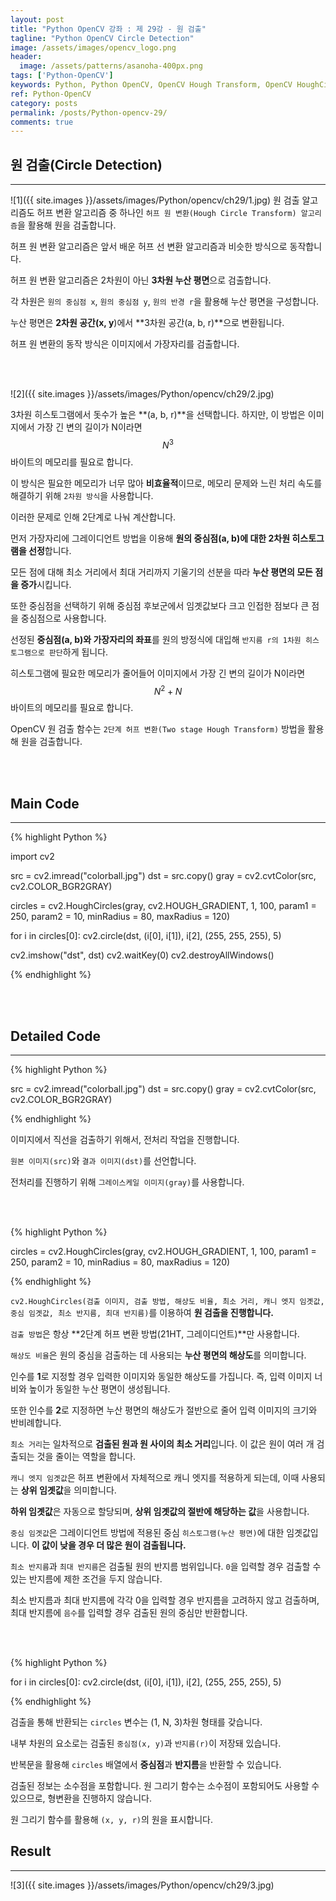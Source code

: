 ```yaml
---
layout: post
title: "Python OpenCV 강좌 : 제 29강 - 원 검출"
tagline: "Python OpenCV Circle Detection"
image: /assets/images/opencv_logo.png
header:
  image: /assets/patterns/asanoha-400px.png
tags: ['Python-OpenCV']
keywords: Python, Python OpenCV, OpenCV Hough Transform, OpenCV HoughCircles, OpenCV Two stage Hough Transform, OpenCV HoughCircles, OpenCV HOUGH_GRADIENT
ref: Python-OpenCV
category: posts
permalink: /posts/Python-opencv-29/
comments: true
---
```


## 원 검출(Circle Detection) ##
----------

![1]({{ site.images }}/assets/images/Python/opencv/ch29/1.jpg)
원 검출 알고리즘도 허프 변환 알고리즘 중 하나인 `허프 원 변환(Hough Circle Transform) 알고리즘`을 활용해 원을 검출합니다.

허프 원 변환 알고리즘은 앞서 배운 허프 선 변환 알고리즘과 비슷한 방식으로 동작합니다.

허프 원 변환 알고리즘은 2차원이 아닌 **3차원 누산 평면**으로 검출합니다.

각 차원은 `원의 중심점 x`, `원의 중심점 y`, `원의 반경 r`을 활용해 누산 평면을 구성합니다.

누산 평면은 **2차원 공간(x, y**)에서 **3차원 공간(a, b, r)**으로 변환됩니다.

허프 원 변환의 동작 방식은 이미지에서 가장자리를 검출합니다.

<br>
<br>

![2]({{ site.images }}/assets/images/Python/opencv/ch29/2.jpg)

3차원 히스토그램에서 돗수가 높은 **(a, b, r)**을 선택합니다. 하지만, 이 방법은 이미지에서 가장 긴 변의 길이가 N이라면 $$ N^3 $$바이트의 메모리를 필요로 합니다.

이 방식은 필요한 메모리가 너무 많아 **비효율적**이므로, 메모리 문제와 느린 처리 속도를 해결하기 위해 `2차원 방식`을 사용합니다.

이러한 문제로 인해 2단계로 나눠 계산합니다.

먼저 가장자리에 그레이디언트 방법을 이용해 **원의 중심점(a, b)에 대한 2차원 히스토그램을 선정**합니다.

모든 점에 대해 최소 거리에서 최대 거리까지 기울기의 선분을 따라 **누산 평면의 모든 점을 증가**시킵니다.

또한 중심점을 선택하기 위해 중심점 후보군에서 임곗값보다 크고 인접한 점보다 큰 점을 중심점으로 사용합니다.

선정된 **중심점(a, b)와 가장자리의 좌표**를 원의 방정식에 대입해 `반지름 r의 1차원 히스토그램으로 판단`하게 됩니다.

히스토그램에 필요한 메모리가 줄어들어 이미지에서 가장 긴 변의 길이가 N이라면 $$ N^2 + N $$바이트의 메모리를 필요로 합니다.

OpenCV 원 검출 함수는 `2단계 허프 변환(Two stage Hough Transform)` 방법을 활용해 원을 검출합니다.


<br>
<br>

## Main Code ##
----------

{% highlight Python %}

import cv2

src = cv2.imread("colorball.jpg")
dst = src.copy()
gray = cv2.cvtColor(src, cv2.COLOR_BGR2GRAY)

circles = cv2.HoughCircles(gray, cv2.HOUGH_GRADIENT, 1, 100, param1 = 250, param2 = 10, minRadius = 80, maxRadius = 120)

for i in circles[0]:
    cv2.circle(dst, (i[0], i[1]), i[2], (255, 255, 255), 5)

cv2.imshow("dst", dst)
cv2.waitKey(0)
cv2.destroyAllWindows()

{% endhighlight %}

<br>
<br>

## Detailed Code ##
----------

{% highlight Python %}

src = cv2.imread("colorball.jpg")
dst = src.copy()
gray = cv2.cvtColor(src, cv2.COLOR_BGR2GRAY)

{% endhighlight %}

이미지에서 직선을 검출하기 위해서, 전처리 작업을 진행합니다.

`원본 이미지(src)`와 `결과 이미지(dst)`를 선언합니다.

전처리를 진행하기 위해 `그레이스케일 이미지(gray)`를 사용합니다.

<br>
<br>

{% highlight Python %}

circles = cv2.HoughCircles(gray, cv2.HOUGH_GRADIENT, 1, 100, param1 = 250, param2 = 10, minRadius = 80, maxRadius = 120)

{% endhighlight %}

`cv2.HoughCircles(검출 이미지, 검출 방법, 해상도 비율, 최소 거리, 캐니 엣지 임곗값, 중심 임곗값, 최소 반지름, 최대 반지름)`를 이용하여 **원 검출을 진행합니다.**

`검출 방법`은 항상 **2단계 허프 변환 방법(21HT, 그레이디언트)**만 사용합니다.

`해상도 비율`은 원의 중심을 검출하는 데 사용되는 **누산 평면의 해상도**를 의미합니다.

인수를 **1**로 지정할 경우 입력한 이미지와 동일한 해상도를 가집니다. 즉, 입력 이미지 너비와 높이가 동일한 누산 평면이 생성됩니다.

또한 인수를 **2**로 지정하면 누산 평면의 해상도가 절반으로 줄어 입력 이미지의 크기와 반비례합니다.

`최소 거리`는 일차적으로 **검출된 원과 원 사이의 최소 거리**입니다. 이 값은 원이 여러 개 검출되는 것을 줄이는 역할을 합니다.

`캐니 엣지 임곗값`은 허프 변환에서 자체적으로 캐니 엣지를 적용하게 되는데, 이때 사용되는 **상위 임곗값**을 의미합니다.

**하위 임곗값**은 자동으로 할당되며, **상위 임곗값의 절반에 해당하는 값**을 사용합니다. 

`중심 임곗값`은 그레이디언트 방법에 적용된 중심 `히스토그램(누산 평면)`에 대한 임곗값입니다. **이 값이 낮을 경우 더 많은 원이 검출됩니다.**

`최소 반지름`과 `최대 반지름`은 검출될 원의 반지름 범위입니다. `0`을 입력할 경우 검출할 수 있는 반지름에 제한 조건을 두지 않습니다.

최소 반지름과 최대 반지름에 각각 0을 입력할 경우 반지름을 고려하지 않고 검출하며, 최대 반지름에 `음수`를 입력할 경우 검출된 원의 중심만 반환합니다.

<br>
<br>

{% highlight Python %}

for i in circles[0]:
    cv2.circle(dst, (i[0], i[1]), i[2], (255, 255, 255), 5)

{% endhighlight %}

검출을 통해 반환되는 `circles` 변수는 (1, N, 3)차원 형태를 갖습니다.

내부 차원의 요소로는 검출된 `중심점(x, y)`과 `반지름(r)`이 저장돼 있습니다.

반복문을 활용해 `circles` 배열에서 **중심점**과 **반지름**을 반환할 수 있습니다.

검출된 정보는 소수점을 포함합니다. 원 그리기 함수는 소수점이 포함되어도 사용할 수 있으므로, 형변환을 진행하지 않습니다.

원 그리기 함수를 활용해 `(x, y, r)`의 원을 표시합니다.

## Result ##
----------

![3]({{ site.images }}/assets/images/Python/opencv/ch29/3.jpg)